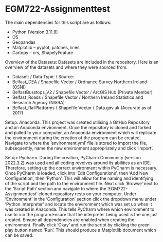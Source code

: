 # EGM722-Assignmenttest
The main dependencies for this script are as follows: 
-	Python (Version 3.11.9)
-	OS
-	Geopandas
-	Matplotlib – pyplot, patches, lines
-	Cartopy – crs, ShapelyFeature


Overview of the Datasets:
Datasets are included in the repository. Here is an overview of the datasets and where they were sourced from.
- Dataset:		/ 				Data Type:			/		Source:
- Belfast_DEA	/ 				Shapefile Vector 	/		Ordnance Survey Northern Ireland (OSNI)
- BelfastBusstops_V2	/		Shapefile Vector	/		ArcGIS Hub (Private Member)
- Belfast_Roads			/		Shapefile Vector	/		Northern Ireland Statistics and Research Agency (NISRA)
- Belfast_RailPlatforms	/		Shapefile Vector	/		Data.gov.uk (Accurate as of 2017)


Setup: Anaconda.
This project was created utilising a GitHub Repository and an Anaconda environment.
Once the repository is cloned and forked and pulled to your computer, an Anaconda environment which will replicate the environment during the creation of the program can be created.
Navigate to where the ‘environment.yml’ file is stored to import the file, subsequently, name the new environment appropriately and click ‘Import’.


Setup: Pycharm.
During the creation, PyCharm Community (version 2022.3.2) was used and all coding revolves around its abilities as an IDE. 
Therefore, setting up the correct environment within PyCharm is necessary. 
Once PyCharm is loaded, click into ‘Edit Configurations’, then ‘Add New Configuration’, then ‘Python’. This will allow for the naming and identifying of the script and the path to the environment file.
Next click ‘Browse’ next to the ‘Script Path’ section and navigate to where the ‘EGM722-Assignmenttest’ cloned repository rests on your computer. 
Under ‘Environment’ in the ‘Configuration’ section click the dropdown menu under ‘Python Interpreter’ and locate the environment which was set up when it was created in Anaconda.
This tells PyCharm where which environment to use to run the program.Ensure that the interpreter being used is the one just created.
Ensure all dependencies are enabled when creating the environment.
Finally click ‘Okay’ and run the script by clicking the green play button named ‘Run’. This should produce a Matplotlib document which can be saved.
